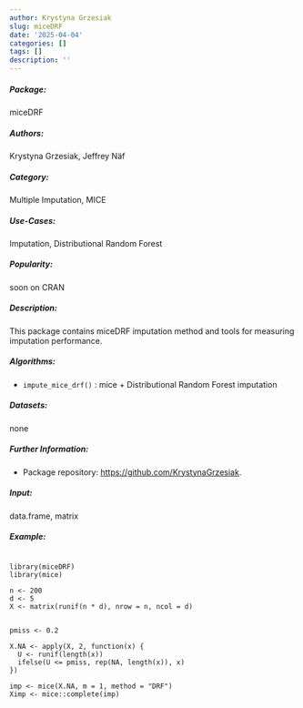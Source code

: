 ```yaml
---
author: Krystyna Grzesiak
slug: miceDRF
date: '2025-04-04'
categories: []
tags: []
description: ''
---
```


##### Package: 
miceDRF

##### Authors: 
Krystyna Grzesiak, Jeffrey Näf

##### Category:
Multiple Imputation, MICE

##### Use-Cases:
Imputation, Distributional Random Forest

##### Popularity:
soon on CRAN


##### Description:
This package contains miceDRF imputation method and tools for measuring imputation performance.

##### Algorithms:
- `impute_mice_drf()` : mice + Distributional Random Forest imputation

##### Datasets:
none

##### Further Information:

- Package repository: https://github.com/KrystynaGrzesiak.

##### Input: 
data.frame, matrix

##### Example:

~~~

library(miceDRF)
library(mice)

n <- 200
d <- 5
X <- matrix(runif(n * d), nrow = n, ncol = d)


pmiss <- 0.2

X.NA <- apply(X, 2, function(x) {
  U <- runif(length(x))
  ifelse(U <= pmiss, rep(NA, length(x)), x)
})

imp <- mice(X.NA, m = 1, method = "DRF")
Ximp <- mice::complete(imp)

~~~